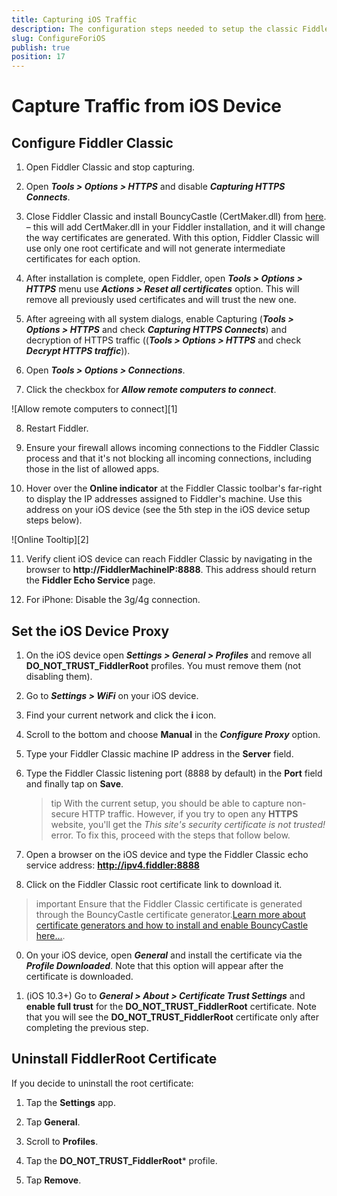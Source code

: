 ```yaml
---
title: Capturing iOS Traffic
description: The configuration steps needed to setup the classic Fiddler Classic to capture traffic from iOS devices.
slug: ConfigureForiOS
publish: true
position: 17
---
```


Capture Traffic from iOS Device
===============================

Configure Fiddler Classic
-----------------

1. Open Fiddler Classic and stop capturing.

2. Open **_Tools > Options > HTTPS_** and disable **_Capturing HTTPS Connects_**.

3. Close Fiddler Classic and install BouncyCastle (CertMaker.dll) from [here](https://telerik-fiddler.s3.amazonaws.com/fiddler/addons/fiddlercertmaker.exe). – this will add CertMaker.dll in your Fiddler installation, and it will change the way certificates are generated. With this option, Fiddler Classic will use only one root certificate and will not generate intermediate certificates for each option.

4. After installation is complete, open Fiddler, open **_Tools > Options > HTTPS_** menu use **_Actions > Reset all certificates_** option. This will remove all previously used certificates and will trust the new one.

5. After agreeing with all system dialogs, enable Capturing (**_Tools > Options > HTTPS_** and check **_Capturing HTTPS Connects_**) and decryption of HTTPS traffic ((**_Tools > Options > HTTPS_** and check **_Decrypt HTTPS traffic_**)).

6. Open **_Tools > Options > Connections_**.

7. Click the checkbox for **_Allow remote computers to connect_**.

 ![Allow remote computers to connect][1]

8. Restart Fiddler.

9. Ensure your firewall allows incoming connections to the Fiddler Classic process and that it's not blocking all incoming connections, including those in the list of allowed apps.

10. Hover over the **Online indicator** at the Fiddler Classic toolbar's far-right to display the IP addresses assigned to Fiddler's machine. Use this address on your iOS device (see the 5th step in the iOS device setup steps below).

 ![Online Tooltip][2]

11. Verify client iOS device can reach Fiddler Classic by navigating in the browser to **http://FiddlerMachineIP:8888**. This address should return the **Fiddler Echo Service** page.

12. For iPhone: Disable the 3g/4g connection.


Set the iOS Device Proxy
------------------------

1. On the iOS device open **_Settings > General > Profiles_** and remove all **DO_NOT_TRUST_FiddlerRoot** profiles. You must remove them (not disabling them).

2. Go to **_Settings > WiFi_** on your iOS device.

3. Find your current network and click the **i** icon.

4. Scroll to the bottom and choose **Manual** in the **_Configure Proxy_** option.

5. Type your Fiddler Classic machine IP address in the **Server** field.

6. Type the Fiddler Classic listening port (8888 by default) in the **Port** field and finally tap on **Save**.

    >tip With the current setup, you should be able to capture non-secure HTTP traffic. However, if you try to open any **HTTPS** website, you'll get the _This site's security certificate is not trusted!_ error. To fix this, proceed with the steps that follow below.

7. Open a browser on the iOS device and type the Fiddler Classic echo service address: **http://ipv4.fiddler:8888**

8. Click on the Fiddler Classic root certificate link to download it.

 >important Ensure that the Fiddler Classic certificate is generated through the BouncyCastle certificate generator.[Learn more about certificate generators and how to install and enable BouncyCastle here...](https://www.telerik.com/blogs/understanding-fiddler-certificate-generators).

0. On your iOS device, open **_General_** and install the certificate via the **_Profile Downloaded_**. Note that this option will appear after the certificate is downloaded.

10. (iOS 10.3+) Go to **_General > About > Certificate Trust Settings_** and **enable full trust** for the **DO_NOT_TRUST_FiddlerRoot** certificate. Note that you will see the **DO_NOT_TRUST_FiddlerRoot** certificate only after completing the previous step. 


Uninstall FiddlerRoot Certificate
---------------------------------

If you decide to uninstall the root certificate:

1. Tap the **Settings** app.

2. Tap **General**.

3. Scroll to **Profiles**.

4. Tap the **DO_NOT_TRUST_FiddlerRoot*** profile.

5. Tap **Remove**.


